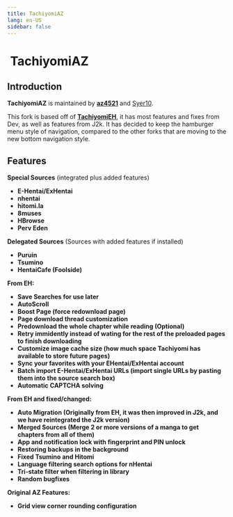 ```yaml
---
title: TachiyomiAZ
lang: en-US
sidebar: false
---
```


# <img class="headerLogo" :src="$withBase('/assets/media/fork-AZ-icon.png')"> TachiyomiAZ

<ForkButtons forkName="TachiyomiAZ" downloadLink="https://api.github.com/repos/az4521/TachiyomiAZ/releases/latest" githubLink="window.open('https://github.com/az4521/TachiyomiAZ')"/>

## Introduction
**TachiyomiAZ** is maintained by **[az4521](https://github.com/az4521)** and [Syer10](https://github.com/jobobby04).

This fork is based off of **[TachiyomiEH](/forks/TachiyomiEH)**, it has most features and fixes from Dev, as well as features from J2k. It has decided to keep the hamburger menu style of navigation, compared to the other forks that are moving to the new bottom navigation style.

## Features

**Special Sources** (integrated plus added features)
- **E-Hentai/ExHentai**
- **nhentai**
- **hitomi.la**
- **8muses**
- **HBrowse**
- **Perv Eden**

**Delegated Sources** (Sources with added features if installed)
- **Puruin**
- **Tsumino**
- **HentaiCafe (Foolside)**


**From EH:**
- **Save Searches for use later**
- **AutoScroll**
- **Boost Page (force redownload page)**
- **Page download thread customization**
- **Predownload the whole chapter while reading (Optional)**
- **Retry immidently instead of wating for the rest of the preloaded pages to finish downloading**
- **Customize image cache size (how much space Tachiyomi has available to store future pages)**
- **Sync your favorites with your EHentai/ExHentai account**
- **Batch import E-Hentai/ExHentai URLs (import single URLs by pasting them into the source search box)**
- **Automatic CAPTCHA solving**


**From EH and fixed/changed:**
- **Auto Migration (Originally from EH, it was then improved in J2k, and we have reintegrated the J2k version)**
- **Merged Sources (Merge 2 or more versions of a manga to get chapters from all of them)**
- **App and notification lock with fingerprint and PIN unlock**
- **Restoring backups in the background**
- **Fixed Tsumino and Hitomi**
- **Language filtering search options for nHentai**
- **Tri-state filter when filtering in library**
- **Random bugfixes**


**Original AZ Features:**
- **Grid view corner rounding configuration**



<img :src="$withBase('/assets/media/fork-AZ-symbol.png')">
